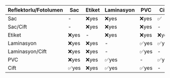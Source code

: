 |Reflektorlu/Fotolumen|Sac|Etiket|Laminasyon|PVC|Cift|Work?|
|------|---------|----------|--|---|--|--|
|Sac|-|❌yes|❌yes|❌yes|✅|yes|
|Sac/Cift|-|❌yes|❌yes|❌yes|-|yes|
|Etiket|❌yes|-|❌yes|❌yes|❌yes|yes|
|Laminasyon|❌yes|❌yes|-|✅yes|✅yes|yes|
|Laminasyon/Cift|❌yes|❌yes|-|✅yes|-|yes|
|PVC|❌yes|❌yes|✅yes|-|✅yes|yes|
|Cift|✅yes|❌yes|✅yes|✅yes|-|yes|
